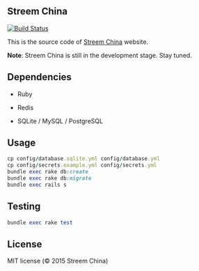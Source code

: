 ## Streem China

[![Build Status](https://travis-ci.org/streem-china/streem-china.svg)](https://travis-ci.org/streem-china/streem-china)

This is the source code of [Streem China](http://streem-china.org) website.

**Note**: Streem China is still in the development stage. Stay tuned.

## Dependencies

* Ruby

* Redis

* SQLite / MySQL / PostgreSQL

## Usage

```ruby
cp config/database.sqlite.yml config/database.yml
cp config/secrets.example.yml config/secrets.yml
bundle exec rake db:create
bundle exec rake db:migrate
bundle exec rails s
```

## Testing

```ruby
bundle exec rake test
```

## License

MIT license (© 2015 Streem China)
